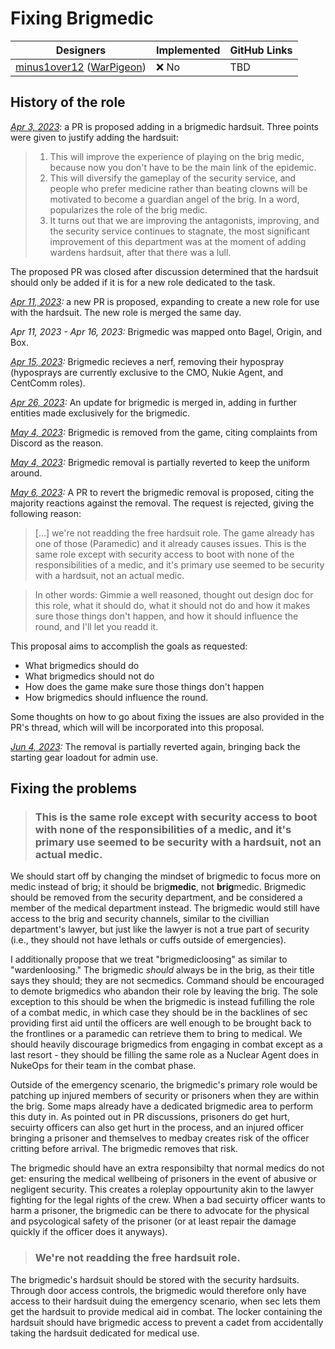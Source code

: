 # Fixing Brigmedic

| Designers                                                                                                   | Implemented | GitHub Links |
| ----------------------------------------------------------------------------------------------------------- | ----------- | ------------ |
| [minus1over12](https://github.com/minus1over12) ([WarPigeon](https://forum.spacestation14.com/u/warpigeon)) | :x: No      | TBD          |

## History of the role

_[Apr 3, 2023](https://github.com/space-wizards/space-station-14/pull/15115)_: a PR is proposed adding in a brigmedic hardsuit. Three points were given to justify adding the hardsuit:

> 1. This will improve the experience of playing on the brig medic, because now you don't have to be the main link of the epidemic.
> 2. This will diversify the gameplay of the security service, and people who prefer medicine rather than beating clowns will be motivated to become a guardian angel of the brig. In a word, popularizes the role of the brig medic.
> 3. It turns out that we are improving the antagonists, improving, and the security service continues to stagnate, the most significant improvement of this department was at the moment of adding wardens hardsuit, after that there was a lull.

The proposed PR was closed after discussion determined that the hardsuit should only be added if it is for a new role dedicated to the task.

_[Apr 11, 2023](https://github.com/space-wizards/space-station-14/pull/15319):_ a new PR is proposed, expanding to create a new role for use with the hardsuit. The new role is merged the same day.

_Apr 11, 2023 - Apr 16, 2023:_ Brigmedic was mapped onto Bagel, Origin, and Box.

_[Apr 15, 2023](https://github.com/space-wizards/space-station-14/pull/15426):_ Brigmedic recieves a nerf, removing their hypospray (hyposprays are currently exclusive to the CMO, Nukie Agent, and CentComm roles).

_[Apr 26, 2023](https://github.com/space-wizards/space-station-14/pull/15496):_ An update for brigmedic is merged in, adding in further entities made exclusively for the brigmedic.

_[May 4, 2023](https://github.com/space-wizards/space-station-14/pull/16069):_ Brigmedic is removed from the game, citing complaints from Discord as the reason.

_[May 4, 2023](https://github.com/space-wizards/space-station-14/pull/16082):_ Brigmedic removal is partially reverted to keep the uniform around.

_[May 6, 2023](https://github.com/space-wizards/space-station-14/pull/16196):_ A PR to revert the brigmedic removal is proposed, citing the majority reactions against the removal. The request is rejected, giving the following reason:

> […] we're not readding the free hardsuit role. The game already has one of those (Paramedic) and it already causes issues. This is the same role except with security access to boot with none of the responsibilities of a medic, and it's primary use seemed to be security with a hardsuit, not an actual medic.

> In other words: Gimmie a well reasoned, thought out design doc for this role, what it should do, what it should not do and how it makes sure those things don't happen, and how it should influence the round, and I'll let you readd it.

This proposal aims to accomplish the goals as requested:

- What brigmedics should do
- What brigmedics should not do
- How does the game make sure those things don't happen
- How brigmedics should influence the round.

Some thoughts on how to go about fixing the issues are also provided in the PR's thread, which will will be incorporated into this proposal.

_[Jun 4, 2023](https://github.com/space-wizards/space-station-14/pull/17037):_ The removal is partially reverted again, bringing back the starting gear loadout for admin use.

## Fixing the problems

> ### This is the same role except with security access to boot with none of the responsibilities of a medic, and it's primary use seemed to be security with a hardsuit, not an actual medic.

We should start off by changing the mindset of brigmedic to focus more on medic instead of brig; it should be brig**medic**, not **brig**medic. Brigmedic should be removed from the security department, and be considered a member of the medical department instead. The brigmedic would still have access to the brig and security channels, similar to the civillian department's lawyer, but just like the lawyer is not a true part of security (i.e., they should not have lethals or cuffs outside of emergencies).

I additionally propose that we treat "brigmedicloosing" as similar to "wardenloosing." The brigmedic _should_ always be in the brig, as their title says they should; they are not secmedics. Command should be encouraged to demote brigmedics who abandon their role by leaving the brig. The sole exception to this should be when the brigmedic is instead fufilling the role of a combat medic, in which case they should be in the backlines of sec providing first aid until the officers are well enough to be brought back to the frontlines or a paramedic can retrieve them to bring to medical. We should heavily discourage brigmedics from engaging in combat except as a last resort - they should be filling the same role as a Nuclear Agent does in NukeOps for their team in the combat phase.

Outside of the emergency scenario, the brigmedic's primary role would be patching up injured members of security or prisoners when they are within the brig. Some maps already have a dedicated brigmedic area to perform this duty in. As pointed out in PR discussions, prisoners do get hurt, secuirty officers can also get hurt in the process, and an injured officer bringing a prisoner and themselves to medbay creates risk of the officer critting before arrival. The brigmedic removes that risk.

The brigmedic should have an extra responsibilty that normal medics do not get: ensuring the medical wellbeing of prisoners in the event of abusive or negligent security. This creates a roleplay oppourtunity akin to the lawyer fighting for the legal rights of the crew. When a bad secuirty officer wants to harm a prisoner, the brigmedic can be there to advocate for the physical and psycological safety of the prisoner (or at least repair the damage quickly if the officer does it anyways).

> ### We're not readding the free hardsuit role.

The brigmedic's hardsuit should be stored with the security hardsuits. Through door access controls, the brigmedic would therefore only have access to their hardsuit duing the emergency scenario, when sec lets them get the hardsuit to provide medical aid in combat. The locker containing the hardsuit should have brigmedic access to prevent a cadet from accidentally taking the hardsuit dedicated for medical use.

